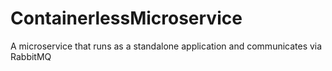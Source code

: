 # ContainerlessMicroservice
A microservice that runs as a standalone application and communicates via RabbitMQ

